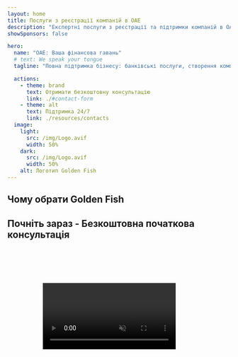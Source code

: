 ```yaml
---
layout: home
title: Послуги з реєстрації компаній в ОАЕ
description: "Експертні послуги з реєстрації та підтримки компаній в ОАЕ. Створення компаній, банківські послуги, податкове, юридичне та візове супроводження. Втілюємо ваші бізнес-мрії в реальність."
showSponsors: false

hero:
  name: "ОАЕ: Ваша фінансова гавань"
  # text: We speak your tongue
  tagline: "Повна підтримка бізнесу: банківські послуги, створення компаній, візи. Нуль передоплати – оплата тільки після схвалення."

  actions:
    - theme: brand
      text: Отримати безкоштовну консультацію
      link: ./#contact-form
    - theme: alt
      text: Підтримка 24/7
      link: ./resources/contacts
  image:
    light:
      src: /img/Logo.avif
      width: 50%
    dark:
      src: /img/Logo.avif
      width: 50%
    alt: Логотип Golden Fish
---
```


<FeatureCards :features="[
  {
    title: 'Відкриття банківського рахунку',
    details: 'Легко відкривайте бізнес або особисті банківські рахунки в надійних банках ОАЕ.',
    items: [
      'Гарантоване схвалення корпоративних банківських рахунків',
      '90% успішних справ',
      '**Нуль передоплати** - оплата тільки після схвалення',
    ],
    linkText: 'Читати далі',
    link: './uae-business/offer/banking/',
    icon: {
      light: '/img/iStock-2153786564.avif',
      dark: '/img/iStock-2166793628.avif',
      alt: 'Банківські послуги'
    }
  },
  {
    title: 'Golden Visa та резидентство',
    details: 'Отримайте **Golden Visa** ОАЕ для довгострокового проживання через простий процес подання.',
    items: [
      '**Не потрібно в\'їжджати в ОАЕ кожні 6 місяців**',
      '98% успішних справ',
      '**Нуль передоплати** - оплата тільки після схвалення',
    ],
    linkText: 'Читати далі',
    link: './uae-business/offer/golden-visa/',
    icon: {
      light: '/img/iStock-1312241253.avif',
      dark: '/img/ILON MASK ID.webp',
      alt: 'Візові послуги'
    }
  },
  {
    title: 'Посібник зі створення компанії',
    details: 'Повний посібник зі створення компаній у Free Zone, offshore, mainland, філій.',
    items: [
      '**100% іноземна власність** доступна у Free Zones та Mainland',
      'Низькі податкові ставки - лише 9% корпоративного податку',
      'Відсутність валютного контролю - легка репатріація капіталу'
    ],
    linkText: 'Читати далі',
    link: './uae-business/company-registration/overview',
    icon: {
      light: '/img/iStock-2051326997.avif',
      dark: '/img/iStock-1448478309.jpg',
      alt: 'Посібник зі створення компанії'
    }
  },
]" />

<FeatureCards :features="[
  {
    title: 'Послуги з комплаєнсу',
    details: 'Наші експерти проведуть вас через складні регуляторні вимоги ОАЕ, включаючи звіти ESR та подання UBO.',
    items: [],
    linkText: 'Читати далі',
    link: './uae-business/company-registration/ubo',
    icon: {
      light: '/img/iStock-1299393716.avif',
      dark: '/img/iStock-2149731304.avif',
      alt: 'Послуги з комплаєнсу'
    }
  },
  {
    title: 'Корпоративний податок і ПДВ',
    details: 'Експертні поради забезпечують відповідність зобов\'язанням з корпоративного податку та ПДВ перед Федеральною податковою службою (FTA).',
    items: [],
    linkText: 'Читати далі',
    link: './uae-business/company-registration/accounting-legal',
    icon: {
      light: '/img/iStock-1018285934.avif',
      dark: '/img/iStock-584576538.avif',
      alt: 'Податкові послуги'
    }
  },
  {
    title: 'Юридичні послуги',
    details: 'Юридична команда консультує щодо законодавства ОАЕ у сфері злиття та поглинання, корпоративної реструктуризації, фінансування та вирішення спорів.',
    items: [],
    linkText: 'Читати далі',
    link: './uae-business/company-registration/Protect-Your-Business',
    icon: {
      light: '/img/iStock-650045508.avif',
      dark: '/img/iStock-1498627598.avif',
      alt: 'Юридичні послуги'
    }
  },
  {
    title: 'Бухгалтерія та зарплата',
    details: 'Наші бухгалтери керують фінансами, надаючи послуги бухгалтерського обліку, звірки, нарахування зарплати та підтримки аудиту, економлячи витрати на найм.',
    items: [],
    linkText: 'Читати далі',
    link: './resources/contacts',
    icon: {
      light: '/img/iStock-1022793868.avif',
      dark: '/img/iStock-1320130292.jpg',
      alt: 'Бухгалтерські послуги'
    }
  },
]" />

## Чому обрати Golden Fish

<BenefitsList :features="[
{
 icon: '💰',
 title: 'Оплата за результат',
 text: '**Жодних авансових платежів - оплата тільки після схвалення.** Повна прозорість без прихованих витрат.'
},
{
 icon: '🔄',
 title: 'Множинні рішення',
 text: 'Доступ як до місцевих, так і до міжнародних банків. Альтернативні варіанти у разі відмови за основною заявкою.'
},
{
 icon: '🏦',
 title: 'Банківські зв\'язки',
 text: 'Міцні партнерські відносини з провідними банками ОАЕ та міжнародними банками. Подання заявок у декілька банків для максимізації шансів на схвалення.'
},
{
 icon: '📊',
 title: 'Повний супровід',
 text: 'Повне ведення справ від документації до активації рахунку, з щотижневими оновленнями про прогрес та прямою комунікацією з банком.'
},
{
 icon: '📝',
 title: 'Професійна документація',
 text: 'Наша команда готує комплексні бізнес-плани та займається всією документацією щодо відповідності вимогам.'
},
{
 icon: '🤝',
 title: 'Постійна підтримка',
 text: 'Безперервна допомога з банківськими операціями та дотриманням вимог після відкриття рахунку.'
}
]" />

## Почніть зараз - Безкоштовна початкова консультація

<div id="contact-form"></div>

<!-- <ContactForm
 mediaUrl="/img/iStock-2185906461.mp4"
 redirectUrl="../../company-registration/banking"
 selectLabel="Як ми можемо допомогти? *"
 selectPlaceholder="Оберіть тип послуги"
 messagePlaceholder="Короткий опис ваших потреб"
 :selectOptions="[
   '🏦 Відкриття корпоративного банківського рахунку',
   '👨‍💼 Реєстрація компанії (Free Zone/Mainland/Branch)',
   '🌐 Робоча/фріланс/студентська віза',
   '💎 Golden Visa (10 років)',
   '📋 Бізнес-ліцензії та дозволи',
   '💰 Корпоративні податки та послуги з ПДВ',
   '📊 Бухгалтерський облік та зарплата',
   '⚖️ Юридичні послуги',
   '📝 PRO послуги та відповідність вимогам',
   'ℹ️ Інші послуги'
 ]"
/> -->

<video  autoplay muted playsinline style="padding: 80px" >
  <source src="/img/iStock-2185906461.mp4" type="video/mp4">
</video>

<ContactFormModal formName="Зв'яжіться з нами" buttonText="Надішліть нам повідомлення" 
:services="['📝 Реєстрація компанії', '🏧 Відкриття банківських рахунків', '🪪 EID та Golden Visa', 'Інші послуги']"/>

<!-- <br>

# Історії успіху

<br>

<ImageGrid :images="[
  { src: '/img/iStock-1945498989.avif', href: './immigration.md', alt: 'Імміграція в ОАЕ' },
  { src: '/img/iStock-1965736217.avif', href: './immigration.md', alt: 'Імміграція в ОАЕ' },
]"/> -->
